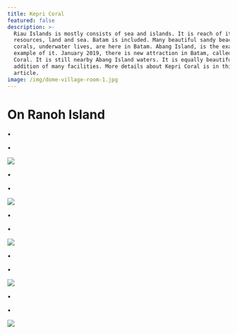 ```yaml
---
title: Kepri Coral
featured: false
description: >-
  Riau Islands is mostly consists of sea and islands. It is reach of its natural
  resources, land and sea. Batam is included. Many beautiful sandy beaches,
  corals, underwater lives, are here in Batam. Abang Island, is the exact
  example of it. January 2019, there is new attraction in Batam, called Kepri
  Coral. It is still nearby Abang Island waters. It is equally beautiful with
  addition of many facilities. More details about Kepri Coral is in this
  article.
image: /img/dome-village-room-1.jpg
---
```

# On Ranoh Island

•

•



![](/img/cabin-room.jpg)

•

•

![](/img/cabin-room-1.jpg)

•

•

![](/img/dome-village-room.jpg)

•

•



![](/img/pakage.jpg)

•

•



![](/img/1-day.jpg)
